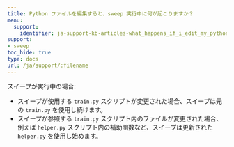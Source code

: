 ```yaml
---
title: Python ファイルを編集すると、sweep 実行中に何が起こりますか？
menu:
  support:
    identifier: ja-support-kb-articles-what_happens_if_i_edit_my_python_files_while_a_sweep_is_running
support:
- sweep
toc_hide: true
type: docs
url: /ja/support/:filename
---
```


スイープが実行中の場合:
- スイープが使用する `train.py` スクリプトが変更された場合、スイープは元の `train.py` を使用し続けます。
- スイープが参照する `train.py` スクリプト内のファイルが変更された場合、例えば `helper.py` スクリプト内の補助関数など、スイープは更新された `helper.py` を使用し始めます。